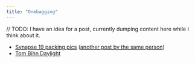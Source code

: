 ```yaml
---
title: "Onebagging"
---
```


 // TODO: I have an idea for a post, currently dumping content here while I
 think about it.

- [Synapse 19 packing pics](https://www.reddit.com/r/onebag/comments/e8z27e/by_popular_request_japan_in_19l_packing_pics/) ([another post by the same person](https://www.reddit.com/r/onebag/comments/e5nl8m/trip_report_japan_for_16_days_with_19l_4070/))
- [Tom Bihn Daylight](https://www.reddit.com/r/onebag/comments/bcamnm/my_165l_load_out_for_year_long_trip_to_sea_and/)
